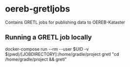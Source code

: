 # oereb-gretljobs
Contains GRETL jobs for publishing data to OEREB-Kataster

## Running a GRETL job locally

docker-compose run --rm --user $UID -v $(pwd)/[JOBDIRECTORY]:/home/gradle/project gretl "cd /home/gradle/project && gretl"
